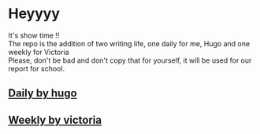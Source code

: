 # Heyyyy
It's show time !!  
The repo is the addition of two writing life, one daily for me, Hugo and one weekly for Victoria  
Please, don't be bad and don't copy that for yourself, it will be used for our report for school.  
  
## [Daily by hugo](daily%20by%20hugo/README.md)
## [Weekly by victoria](weekly%20by%20victoria/README.md)